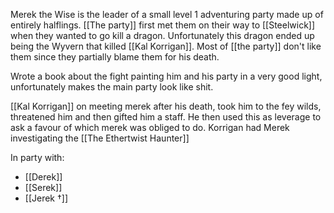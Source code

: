 Merek the Wise is the leader of a small level 1 adventuring party made up of entirely halflings. [[The party]] first met them on their way to [[Steelwick]] when they wanted to go kill a dragon. Unfortunately this dragon ended up being the Wyvern that killed [[Kal Korrigan]]. Most of [[the party]] don't like them since they partially blame them for his death. 

Wrote a book about the fight painting him and his party in a very good light, unfortunately makes the main party look like shit.

[[Kal Korrigan]] on meeting merek after his death, took him to the fey wilds, threatened him and then gifted him a staff. He then used this as leverage to ask a favour of which merek was obliged to do. Korrigan had Merek investigating the [[The Ethertwist Haunter]]

In party with:
- [[Derek]]
- [[Serek]]
- [[Jerek †]]

